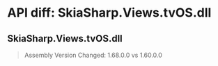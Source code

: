 # API diff: SkiaSharp.Views.tvOS.dll

## SkiaSharp.Views.tvOS.dll

> Assembly Version Changed: 1.68.0.0 vs 1.60.0.0

